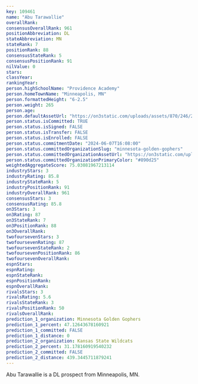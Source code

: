 ```yaml
---
key: 109461
name: "Abu Tarawallie"
overallRank: 
consensusOverallRank: 961
positionAbbreviation: DL
stateAbbreviation: MN
stateRank: 7
positionRank: 88
consensusStateRank: 5
consensusPositionRank: 91
nilValue: 0
stars: 
classYear: 
rankingYear: 
person.highSchoolName: "Providence Academy"
person.homeTownName: "Minneapolis, MN"
person.formattedHeight: "6-2.5"
person.weight: 265
person.age: 
person.defaultAssetUrl: "https://on3static.com/uploads/assets/870/246/246870.png"
person.status.isCommitted: TRUE
person.status.isSigned: FALSE
person.status.isTransfer: FALSE
person.status.isEnrolled: FALSE
person.status.commitmentDate: "2024-06-07T16:08:00"
person.status.committedOrganizationSlug: "minnesota-golden-gophers"
person.status.committedOrganizationAssetUrl: "https://on3static.com/uploads/assets/43/150/150043.svg"
person.status.committedOrganizationPrimaryColor: "#890d25"
weightedAggregateScore: 75.03081967213114
industryStars: 3
industryRating: 85.8
industryStateRank: 5
industryPositionRank: 91
industryOverallRank: 961
consensusStars: 3
consensusRating: 85.8
on3Stars: 3
on3Rating: 87
on3StateRank: 7
on3PositionRank: 88
on3OverallRank: 
twofoursevenStars: 3
twofoursevenRating: 87
twofoursevenStateRank: 2
twofoursevenPositionRank: 86
twofoursevenOverallRank: 
espnStars: 
espnRating: 
espnStateRank: 
espnPositionRank: 
espnOverallRank: 
rivalsStars: 3
rivalsRating: 5.6
rivalsStateRank: 3
rivalsPositionRank: 50
rivalsOverallRank: 
prediction_1_organization: Minnesota Golden Gophers
prediction_1_percent: 47.12643678160921
prediction_1_committed: FALSE
prediction_1_distance: 0
prediction_2_organization: Kansas State Wildcats
prediction_2_percent: 31.178160919540232
prediction_2_committed: FALSE
prediction_2_distance: 439.3445711879241
---
```

Abu Tarawallie is a DL prospect from Minneapolis, MN.